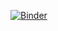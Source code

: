 

[![Binder](http://mybinder.org/badge.svg)](http://beta.mybinder.org/v2/gh/quantizimo/test2/master)
